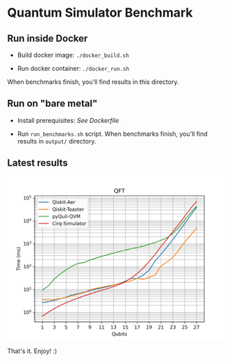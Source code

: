 # Quantum Simulator Benchmark

## Run inside Docker

- Build docker image: `./docker_build.sh`

- Run docker container: `./docker_run.sh`

When benchmarks finish, you'll find results in this directory.


## Run on "bare metal"

- Install prerequisites: *See Dockerfile*

- Run `run_benchmarks.sh` script. When benchmarks finish, you'll find results in `output/` directory.


## Latest results

![QFT](/output/benchmark_qft.png)


That's it.
Enjoy! :)
